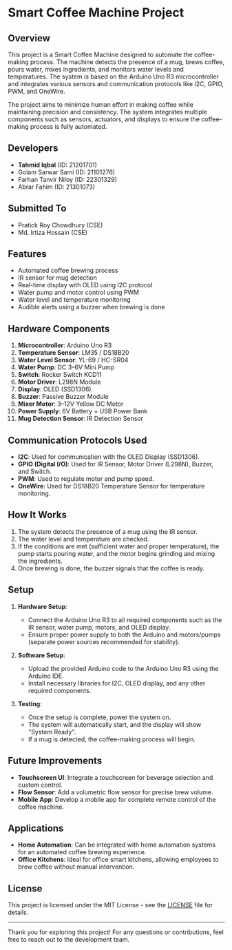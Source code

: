 # Smart Coffee Machine Project

## Overview
This project is a Smart Coffee Machine designed to automate the coffee-making process. The machine detects the presence of a mug, brews coffee, pours water, mixes ingredients, and monitors water levels and temperatures. The system is based on the Arduino Uno R3 microcontroller and integrates various sensors and communication protocols like I2C, GPIO, PWM, and OneWire.

The project aims to minimize human effort in making coffee while maintaining precision and consistency. The system integrates multiple components such as sensors, actuators, and displays to ensure the coffee-making process is fully automated.

## Developers
- **Tahmid Iqbal** (ID: 21201701)  
- Golam Sarwar Sami (ID: 21101276) 
- Farhan Tanvir Niloy (ID: 22301329)  
- Abrar Fahim (ID: 21301073) 

## Submitted To
- Pratick Roy Chowdhury (CSE)
- Md. Irtiza Hossain (CSE)

## Features
- Automated coffee brewing process
- IR sensor for mug detection
- Real-time display with OLED using I2C protocol
- Water pump and motor control using PWM
- Water level and temperature monitoring
- Audible alerts using a buzzer when brewing is done

## Hardware Components
1. **Microcontroller**: Arduino Uno R3
2. **Temperature Sensor**: LM35 / DS18B20
3. **Water Level Sensor**: YL-69 / HC-SR04
4. **Water Pump**: DC 3–6V Mini Pump
5. **Switch**: Rocker Switch KCD11
6. **Motor Driver**: L298N Module
7. **Display**: OLED (SSD1306)
8. **Buzzer**: Passive Buzzer Module
9. **Mixer Motor**: 3–12V Yellow DC Motor
10. **Power Supply**: 6V Battery + USB Power Bank
11. **Mug Detection Sensor**: IR Detection Sensor

## Communication Protocols Used
- **I2C**: Used for communication with the OLED Display (SSD1306).
- **GPIO (Digital I/O)**: Used for IR Sensor, Motor Driver (L298N), Buzzer, and Switch.
- **PWM**: Used to regulate motor and pump speed.
- **OneWire**: Used for DS18B20 Temperature Sensor for temperature monitoring.

## How It Works
1. The system detects the presence of a mug using the IR sensor.
2. The water level and temperature are checked.
3. If the conditions are met (sufficient water and proper temperature), the pump starts pouring water, and the motor begins grinding and mixing the ingredients.
4. Once brewing is done, the buzzer signals that the coffee is ready.

## Setup
1. **Hardware Setup**:
   - Connect the Arduino Uno R3 to all required components such as the IR sensor, water pump, motors, and OLED display.
   - Ensure proper power supply to both the Arduino and motors/pumps (separate power sources recommended for stability).

2. **Software Setup**:
   - Upload the provided Arduino code to the Arduino Uno R3 using the Arduino IDE.
   - Install necessary libraries for I2C, OLED display, and any other required components.

3. **Testing**:
   - Once the setup is complete, power the system on.
   - The system will automatically start, and the display will show "System Ready".
   - If a mug is detected, the coffee-making process will begin.

## Future Improvements
- **Touchscreen UI**: Integrate a touchscreen for beverage selection and custom control.
- **Flow Sensor**: Add a volumetric flow sensor for precise brew volume.
- **Mobile App**: Develop a mobile app for complete remote control of the coffee machine.

## Applications
- **Home Automation**: Can be integrated with home automation systems for an automated coffee brewing experience.
- **Office Kitchens**: Ideal for office smart kitchens, allowing employees to brew coffee without manual intervention.

## License
This project is licensed under the MIT License - see the [LICENSE](LICENSE) file for details.

---

Thank you for exploring this project! For any questions or contributions, feel free to reach out to the development team.
